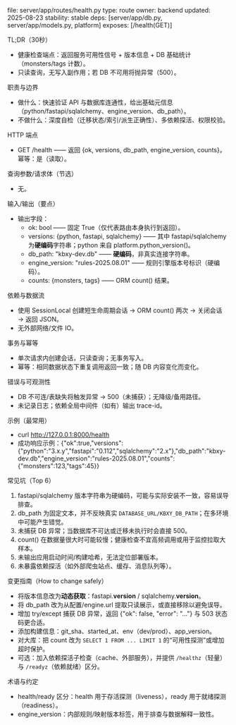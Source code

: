 file: server/app/routes/health.py
type: route
owner: backend
updated: 2025-08-23
stability: stable
deps: [server/app/db.py, server/app/models.py, platform]
exposes: [/health(GET)]

TL;DR（30秒）
- 健康检查端点：返回服务可用性信号 + 版本信息 + DB 基础统计（monsters/tags 计数）。  
- 只读查询，无写入副作用；若 DB 不可用将抛异常（500）。

职责与边界
- 做什么：快速验证 API 与数据库连通性，给出基础元信息（python/fastapi/sqlalchemy、engine_version、db_path）。  
- 不做什么：深度自检（迁移状态/索引/派生正确性）、多依赖探活、权限校验。

HTTP 端点
- GET /health —— 返回 {ok, versions, db_path, engine_version, counts}。幂等：是（读取）。

查询参数/请求体（节选）
- 无。

输入/输出（要点）
- 输出字段：
  - ok: bool —— 固定 True（仅代表路由本身执行到返回）。  
  - versions: {python, fastapi, sqlalchemy} —— 其中 fastapi/sqlalchemy 为**硬编码**字符串；python 来自 platform.python_version()。  
  - db_path: "kbxy-dev.db" —— **硬编码**，非真实连接字符串。  
  - engine_version: "rules-2025.08.01" —— 规则引擎版本号标识（硬编码）。  
  - counts: {monsters, tags} —— ORM count() 结果。

依赖与数据流
- 使用 SessionLocal 创建短生命周期会话 → ORM count() 两次 → 关闭会话 → 返回 JSON。  
- 无外部网络/文件 IO。

事务与幂等
- 单次请求内创建会话，只读查询；无事务写入。  
- 幂等：相同数据状态下重复调用返回一致；随 DB 内容变化而变化。

错误与可观测性
- DB 不可连/表缺失将触发异常 → 500（未捕获）；无降级/备用路径。  
- 未记录日志；依赖全局中间件（如有）输出 trace-id。

示例（最常用）
- curl http://127.0.0.1:8000/health
- 成功响应示例：{"ok":true,"versions":{"python":"3.x.y","fastapi":"0.112","sqlalchemy":"2.x"},"db_path":"kbxy-dev.db","engine_version":"rules-2025.08.01","counts":{"monsters":123,"tags":45}}

常见坑（Top 6）
1) fastapi/sqlalchemy 版本字符串为硬编码，可能与实际安装不一致，容易误导排查。  
2) db_path 为固定文本，并不反映真实 `DATABASE_URL/KBXY_DB_PATH`；在多环境中可能产生错觉。  
3) 未捕获 DB 异常；当数据库不可达或迁移未执行时会直接 500。  
4) count() 在数据量很大时可能较慢；健康检查不宜高频调用或用于监控拉取大样本。  
5) 未输出应用启动时间/构建哈希，无法定位部署版本。  
6) 未暴露依赖探活（如外部爬虫站点、缓存、消息队列等）。

变更指南（How to change safely）
- 将版本信息改为**动态获取**：fastapi.__version__ / sqlalchemy.__version__。  
- 将 db_path 改为从配置/engine.url 提取只读展示，或直接移除以避免误导。  
- 增加 try/except 捕获 DB 异常，返回 {"ok": false, "error": "..."} 与 503 状态码更合适。  
- 添加构建信息：git_sha、started_at、env（dev/prod）、app_version。  
- 对大库：把 count 改为 `SELECT 1 FROM ... LIMIT 1` 的“可用性探测”或增加超时保护。  
- 可选：加入依赖探活子检查（cache、外部服务），并提供 `/healthz`（轻量）与 `/readyz`（依赖就绪）区分。

术语与约定
- health/ready 区分：health 用于存活探测（liveness），ready 用于就绪探测（readiness）。  
- engine_version：内部规则/映射版本标签，用于排查与数据解释一致性。